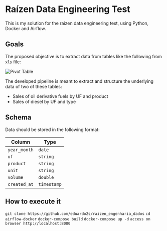 # Raízen Data Engineering Test

This is my solution for the raízen data engineering test, using Python, Docker and Airflow.

## Goals

The proposed objective is to extract data from tables like the following from `xls` file:
 
![Pivot Table](https://github.com/raizen-analytics/data-engineering-test/raw/master/images/pivot.png)

The developed pipeline is meant to extract and structure the underlying data of two of these tables:

-   Sales of oil derivative fuels by UF and product
-   Sales of diesel by UF and type

## Schema

Data should be stored in the following format:

| Column       | Type        |
| ------------ | ----------- |
| `year_month` | `date`      |
| `uf`         | `string`    |
| `product`    | `string`    |
| `unit`       | `string`    |
| `volume`     | `double`    |
| `created_at` | `timestamp` |

## How to execute it
`git clone https://github.com/eduardo2s/raizen_engenharia_dados`
`cd airflow-docker`
`docker-compose build`
`docker-compose up -d`
`access on browser http://localhost:8080`

